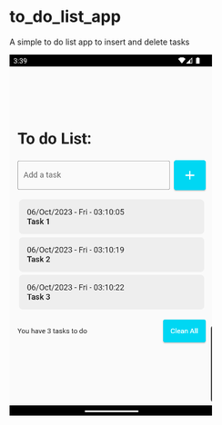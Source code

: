 # to_do_list_app
A simple to do list app to insert and delete tasks

![alt text](https://github.com/PaleBlood-Hunter/to_do_list_app/blob/main/Images/Main_screen.png)
